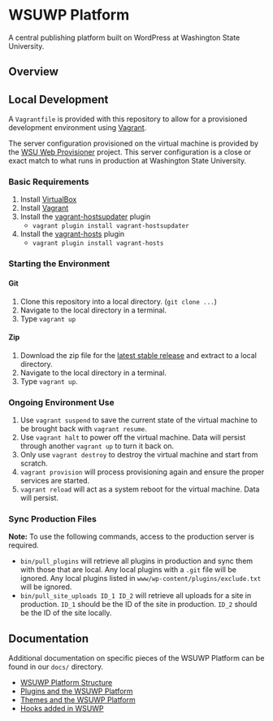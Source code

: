# WSUWP Platform

A central publishing platform built on WordPress at Washington State University.

## Overview

## Local Development

A `Vagrantfile` is provided with this repository to allow for a provisioned development environment using [Vagrant](http://vagrantup.com).

The server configuration provisioned on the virtual machine is provided by the [WSU Web Provisioner](https://github.com/washingtonstateuniversity/wsu-web-provisioner) project. This server configuration is a close or exact match to what runs in production at Washington State University.

### Basic Requirements

1. Install [VirtualBox](http://virtualbox.org)
1. Install [Vagrant](http://vagrantup.com)
1. Install the [vagrant-hostsupdater](https://github.com/cogitatio/vagrant-hostsupdater) plugin
    * `vagrant plugin install vagrant-hostsupdater`
1. Install the [vagrant-hosts](https://github.com/adrienthebo/vagrant-hosts) plugin
    * `vagrant plugin install vagrant-hosts`

### Starting the Environment

#### Git

1. Clone this repository into a local directory. (`git clone ...`)
1. Navigate to the local directory in a terminal.
1. Type `vagrant up`

#### Zip

1. Download the zip file for the [latest stable release](https://github.com/washingtonstateuniversity/WSUWP-Platform/releases) and extract to a local directory.
1. Navigate to the local directory in a terminal.
1. Type `vagrant up`.

### Ongoing Environment Use

1. Use `vagrant suspend` to save the current state of the virtual machine to be brought back with `vagrant resume`.
1. Use `vagrant halt` to power off the virtual machine. Data will persist through another `vagrant up` to turn it back on.
1. Only use `vagrant destroy` to destroy the virtual machine and start from scratch.
1. `vagrant provision` will process provisioning again and ensure the proper services are started.
1. `vagrant reload` will act as a system reboot for the virtual machine. Data will persist.

### Sync Production Files

**Note:** To use the following commands, access to the production server is required.

* `bin/pull_plugins` will retrieve all plugins in production and sync them with those that are local. Any local plugins with a `.git` file will be ignored. Any local plugins listed in `www/wp-content/plugins/exclude.txt` will be ignored.
* `bin/pull_site_uploads ID_1 ID_2` will retrieve all uploads for a site in production. `ID_1` should be the ID of the site in production. `ID_2` should be the ID of the site locally.

## Documentation

Additional documentation on specific pieces of the WSUWP Platform can be found in our `docs/` directory.

* [WSUWP Platform Structure](https://github.com/washingtonstateuniversity/WSUWP-Platform/blob/master/docs/platform-structure.md)
* [Plugins and the WSUWP Platform](https://github.com/washingtonstateuniversity/WSUWP-Platform/blob/master/docs/plugins.md)
* [Themes and the WSUWP Platform](https://github.com/washingtonstateuniversity/WSUWP-Platform/blob/master/docs/themes.md)
* [Hooks added in WSUWP](https://github.com/washingtonstateuniversity/WSUWP-Platform/blob/master/docs/hooks.md)
